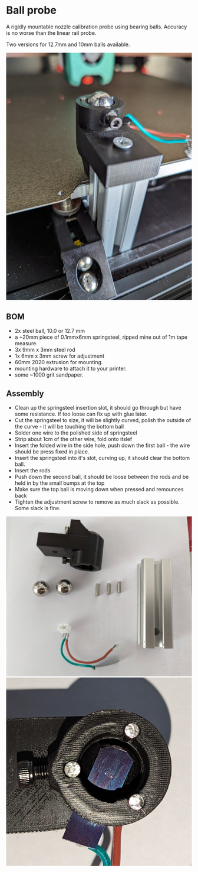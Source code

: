# Ball probe

A rigidly mountable nozzle calibration probe using bearing balls. Accuracy is no worse than the linear rail probe.

Two versions for 12.7mm and 10mm balls available.

![Preview](/images/balls-mounted.jpg)

## BOM
* 2x steel ball, 10.0 or 12.7 mm
* a ~20mm piece of 0.1mmx6mm springsteel, ripped mine out of 1m tape measure.
* 3x 9mm x 3mm steel rod
* 1x 6mm x 3mm screw for adjustment
* 60mm 2020 extrusion for mounting.
* mounting hardware to attach it to your printer.
* some ~1000 grit sandpaper.

## Assembly

- Clean up the springsteel insertion slot, it should go through but have some resistance. If too loose can fix up with glue later.
- Cut the springsteel to size, it will be slightly curved, polish the outside of the curve - it will be touching the bottom ball
- Solder one wire to the polished side of springsteel
- Strip about 1cm of the other wire, fold onto itslef
- Insert the folded wire in the side hole, push down the first ball - the wire should be press fixed in place.
- Insert the springsteel into it's slot, curving up, it should clear the bottom ball.
- Insert the rods
- Push down the second ball, it should be loose between the rods and be held in by the small bumps at the top
- Make sure the top ball is moving down when pressed and remounces back
- Tighten the adjustment screw to remove as much slack as possible. Some slack is fine.

![Preview](/images/balls-parts.jpg)
![Preview](/images/balls-top.jpg)

